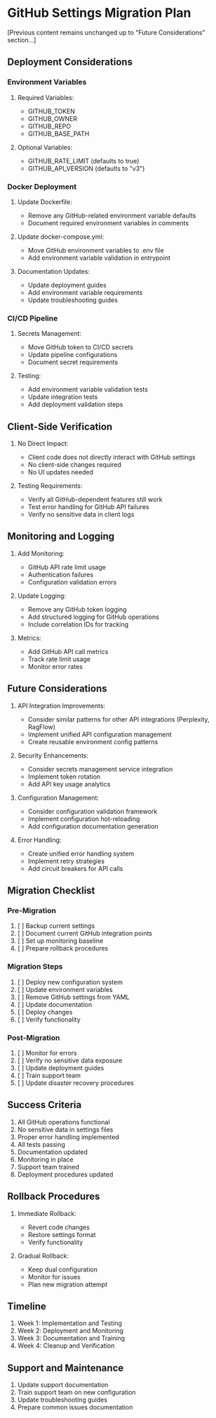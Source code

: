 # GitHub Settings Migration Plan

[Previous content remains unchanged up to "Future Considerations" section...]

## Deployment Considerations

### Environment Variables
1. Required Variables:
   - GITHUB_TOKEN
   - GITHUB_OWNER
   - GITHUB_REPO
   - GITHUB_BASE_PATH

2. Optional Variables:
   - GITHUB_RATE_LIMIT (defaults to true)
   - GITHUB_API_VERSION (defaults to "v3")

### Docker Deployment
1. Update Dockerfile:
   - Remove any GitHub-related environment variable defaults
   - Document required environment variables in comments

2. Update docker-compose.yml:
   - Move GitHub environment variables to .env file
   - Add environment variable validation in entrypoint

3. Documentation Updates:
   - Update deployment guides
   - Add environment variable requirements
   - Update troubleshooting guides

### CI/CD Pipeline
1. Secrets Management:
   - Move GitHub token to CI/CD secrets
   - Update pipeline configurations
   - Document secret requirements

2. Testing:
   - Add environment variable validation tests
   - Update integration tests
   - Add deployment validation steps

## Client-Side Verification

1. No Direct Impact:
   - Client code does not directly interact with GitHub settings
   - No client-side changes required
   - No UI updates needed

2. Testing Requirements:
   - Verify all GitHub-dependent features still work
   - Test error handling for GitHub API failures
   - Verify no sensitive data in client logs

## Monitoring and Logging

1. Add Monitoring:
   - GitHub API rate limit usage
   - Authentication failures
   - Configuration validation errors

2. Update Logging:
   - Remove any GitHub token logging
   - Add structured logging for GitHub operations
   - Include correlation IDs for tracking

3. Metrics:
   - Add GitHub API call metrics
   - Track rate limit usage
   - Monitor error rates

## Future Considerations

1. API Integration Improvements:
   - Consider similar patterns for other API integrations (Perplexity, RagFlow)
   - Implement unified API configuration management
   - Create reusable environment config patterns

2. Security Enhancements:
   - Consider secrets management service integration
   - Implement token rotation
   - Add API key usage analytics

3. Configuration Management:
   - Consider configuration validation framework
   - Implement configuration hot-reloading
   - Add configuration documentation generation

4. Error Handling:
   - Create unified error handling system
   - Implement retry strategies
   - Add circuit breakers for API calls

## Migration Checklist

### Pre-Migration
1. [ ] Backup current settings
2. [ ] Document current GitHub integration points
3. [ ] Set up monitoring baseline
4. [ ] Prepare rollback procedures

### Migration Steps
1. [ ] Deploy new configuration system
2. [ ] Update environment variables
3. [ ] Remove GitHub settings from YAML
4. [ ] Update documentation
5. [ ] Deploy changes
6. [ ] Verify functionality

### Post-Migration
1. [ ] Monitor for errors
2. [ ] Verify no sensitive data exposure
3. [ ] Update deployment guides
4. [ ] Train support team
5. [ ] Update disaster recovery procedures

## Success Criteria
1. All GitHub operations functional
2. No sensitive data in settings files
3. Proper error handling implemented
4. All tests passing
5. Documentation updated
6. Monitoring in place
7. Support team trained
8. Deployment procedures updated

## Rollback Procedures
1. Immediate Rollback:
   - Revert code changes
   - Restore settings format
   - Verify functionality

2. Gradual Rollback:
   - Keep dual configuration
   - Monitor for issues
   - Plan new migration attempt

## Timeline
1. Week 1: Implementation and Testing
2. Week 2: Deployment and Monitoring
3. Week 3: Documentation and Training
4. Week 4: Cleanup and Verification

## Support and Maintenance
1. Update support documentation
2. Train support team on new configuration
3. Update troubleshooting guides
4. Prepare common issues documentation